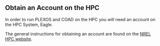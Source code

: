## Obtain an Account on the HPC

In order to run PLEXOS and COAD on the HPC you will need an account on the HPC System, Eagle.

The general instructions for obtaining an account are found on the [NREL HPC website](https://www.nrel.gov/hpc/user-accounts.html).
